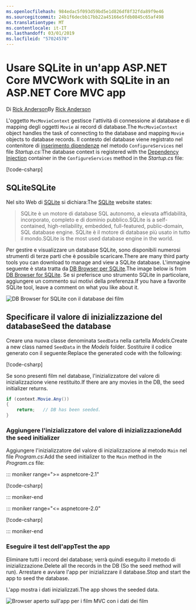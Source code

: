 ```yaml
---
ms.openlocfilehash: 984edac5f093d59bd5e1d826df8f32fda89f9e46
ms.sourcegitcommit: 24b1f6decbb17bb22a45166e5fdb0845c65af498
ms.translationtype: MT
ms.contentlocale: it-IT
ms.lasthandoff: 03/01/2019
ms.locfileid: "57024578"
---
```

# <a name="work-with-sqlite-in-an-aspnet-core-mvc-app"></a><span data-ttu-id="40cd7-101">Usare SQLite in un'app ASP.NET Core MVC</span><span class="sxs-lookup"><span data-stu-id="40cd7-101">Work with SQLite in an ASP.NET Core MVC app</span></span>

<span data-ttu-id="40cd7-102">Di [Rick Anderson](https://twitter.com/RickAndMSFT)</span><span class="sxs-lookup"><span data-stu-id="40cd7-102">By [Rick Anderson](https://twitter.com/RickAndMSFT)</span></span>

<span data-ttu-id="40cd7-103">L'oggetto `MvcMovieContext` gestisce l'attività di connessione al database e di mapping degli oggetti `Movie` ai record di database.</span><span class="sxs-lookup"><span data-stu-id="40cd7-103">The `MvcMovieContext` object handles the task of connecting to the database and mapping `Movie` objects to database records.</span></span> <span data-ttu-id="40cd7-104">Il contesto del database viene registrato nel contenitore di [inserimento dipendenze](xref:fundamentals/dependency-injection) nel metodo `ConfigureServices` nel file *Startup.cs*:</span><span class="sxs-lookup"><span data-stu-id="40cd7-104">The database context is registered with the [Dependency Injection](xref:fundamentals/dependency-injection) container in the `ConfigureServices` method in the *Startup.cs* file:</span></span>

[!code-csharp[](~/tutorials/first-mvc-app-xplat/start-mvc/sample/MvcMovie/Startup.cs?name=snippet2&highlight=6-8)]

## <a name="sqlite"></a><span data-ttu-id="40cd7-105">SQLite</span><span class="sxs-lookup"><span data-stu-id="40cd7-105">SQLite</span></span>

<span data-ttu-id="40cd7-106">Nel sito Web di [SQLite](https://www.sqlite.org/) si dichiara:</span><span class="sxs-lookup"><span data-stu-id="40cd7-106">The [SQLite](https://www.sqlite.org/) website states:</span></span>

> <span data-ttu-id="40cd7-107">SQLite è un motore di database SQL autonomo, a elevata affidabilità, incorporato, completo e di dominio pubblico.</span><span class="sxs-lookup"><span data-stu-id="40cd7-107">SQLite is a self-contained, high-reliability, embedded, full-featured, public-domain, SQL database engine.</span></span> <span data-ttu-id="40cd7-108">SQLite è il motore di database più usato in tutto il mondo.</span><span class="sxs-lookup"><span data-stu-id="40cd7-108">SQLite is the most used database engine in the world.</span></span>

<span data-ttu-id="40cd7-109">Per gestire e visualizzare un database SQLite, sono disponibili numerosi strumenti di terze parti che è possibile scaricare.</span><span class="sxs-lookup"><span data-stu-id="40cd7-109">There are many third party tools you can download to manage and view a SQLite database.</span></span> <span data-ttu-id="40cd7-110">L'immagine seguente è stata tratta da [DB Browser per SQLite](http://sqlitebrowser.org/).</span><span class="sxs-lookup"><span data-stu-id="40cd7-110">The image below is from [DB Browser for SQLite](http://sqlitebrowser.org/).</span></span> <span data-ttu-id="40cd7-111">Se si preferisce uno strumento SQLite in particolare, aggiungere un commento sui motivi della preferenza.</span><span class="sxs-lookup"><span data-stu-id="40cd7-111">If you have a favorite SQLite tool, leave a comment on what you like about it.</span></span>

![DB Browser for SQLite con il database dei film](~/tutorials/first-mvc-app-xplat/working-with-sql/_static/dbb.png)

## <a name="seed-the-database"></a><span data-ttu-id="40cd7-113">Specificare il valore di inizializzazione del database</span><span class="sxs-lookup"><span data-stu-id="40cd7-113">Seed the database</span></span>

<span data-ttu-id="40cd7-114">Creare una nuova classe denominata `SeedData` nella cartella *Models*.</span><span class="sxs-lookup"><span data-stu-id="40cd7-114">Create a new class named `SeedData` in the *Models* folder.</span></span> <span data-ttu-id="40cd7-115">Sostituire il codice generato con il seguente:</span><span class="sxs-lookup"><span data-stu-id="40cd7-115">Replace the generated code with the following:</span></span>

[!code-csharp[](~/tutorials/first-mvc-app/start-mvc/sample/MvcMovie/Models/SeedData.cs?name=snippet_1)]

<span data-ttu-id="40cd7-116">Se sono presenti film nel database, l'inizializzatore del valore di inizializzazione viene restituito.</span><span class="sxs-lookup"><span data-stu-id="40cd7-116">If there are any movies in the DB, the seed initializer returns.</span></span>

```csharp
if (context.Movie.Any())
{
    return;   // DB has been seeded.
}
```

<a name="si"></a>
### <a name="add-the-seed-initializer"></a><span data-ttu-id="40cd7-117">Aggiungere l'inizializzatore del valore di inizializzazione</span><span class="sxs-lookup"><span data-stu-id="40cd7-117">Add the seed initializer</span></span>

<span data-ttu-id="40cd7-118">Aggiungere l'inizializzatore del valore di inizializzazione al metodo `Main` nel file *Program.cs*:</span><span class="sxs-lookup"><span data-stu-id="40cd7-118">Add the seed initializer to the `Main` method in the *Program.cs* file:</span></span>

::: moniker range=">= aspnetcore-2.1"

[!code-csharp[](~/tutorials/first-mvc-app/start-mvc/sample/MvcMovie21/Program.cs)]

::: moniker-end

::: moniker range="<= aspnetcore-2.0"

[!code-csharp[](~/tutorials/first-mvc-app/start-mvc/sample/MvcMovie/Program.cs?highlight=6,16-32)]

::: moniker-end

### <a name="test-the-app"></a><span data-ttu-id="40cd7-119">Eseguire il test dell'app</span><span class="sxs-lookup"><span data-stu-id="40cd7-119">Test the app</span></span>

<span data-ttu-id="40cd7-120">Eliminare tutti i record del database; verrà quindi eseguito il metodo di inizializzazione.</span><span class="sxs-lookup"><span data-stu-id="40cd7-120">Delete all the records in the DB (So the seed method will run).</span></span> <span data-ttu-id="40cd7-121">Arrestare e avviare l'app per inizializzare il database.</span><span class="sxs-lookup"><span data-stu-id="40cd7-121">Stop and start the app to seed the database.</span></span>
   
<span data-ttu-id="40cd7-122">L'app mostra i dati inizializzati.</span><span class="sxs-lookup"><span data-stu-id="40cd7-122">The app shows the seeded data.</span></span>

![Browser aperto sull'app per i film MVC con i dati dei film](~/tutorials/first-mvc-app/working-with-sql/_static/m55.png)
